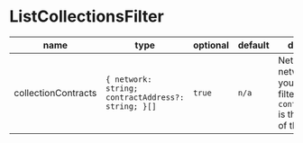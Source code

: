 # ListCollectionsFilter

| name | type | optional | default | description |
| - | - | - | - | - |
| collectionContracts | `{ network: string; contractAddress?: string; }[]` | `true` | `n/a` | Network is the network that you want to filter, and `contractAddress` is the address of the collection |
